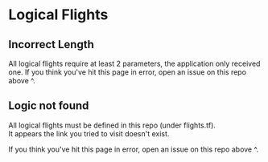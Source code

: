 # Logical Flights

## Incorrect Length
All logical flights require at least 2 parameters, the application only received one.
If you think you've hit this page in error, open an issue on this repo above ^.

## Logic not found
All logical flights must be defined in this repo (under flights.tf).  
It appears the link you tried to visit doesn't exist.

If you think you've hit this page in error, open an issue on this repo above ^.